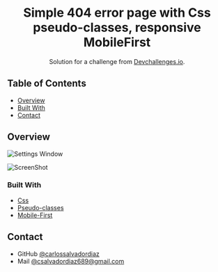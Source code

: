 <!-- Please update value in the {}  -->

<h1 align="center">Simple 404 error page with Css pseudo-classes, responsive MobileFirst</h1>

<div align="center">
   Solution for a challenge from  <a href="http://devchallenges.io" target="_blank">Devchallenges.io</a>.
</div>

<!-- TABLE OF CONTENTS -->

## Table of Contents

- [Overview](#overview)
- [Built With](#built-with)
- [Contact](#contact)

<!-- OVERVIEW -->

## Overview

![Settings Window](https://raw.github.com/carlossalvadordiaz/404-not-found/master/images/mobile.png)

![ScreenShot](https://raw.github.com/carlossalvadordiaz/404-not-found/master/images/desktop.png)




### Built With

<!-- This section should list any major frameworks that you built your project using. Here are a few examples.-->

- [Css](https://developer.mozilla.org/es/docs/Web/CSS)
- [Pseudo-classes](#)
- [Mobile-First](#)

## Contact


- GitHub [@carlossalvadordiaz](https://{github.com/carlossalvadordiaz})
- Mail [@csalvadordiaz689@gmail.com](mailto:csalvadordiaz689@gmail.com)

